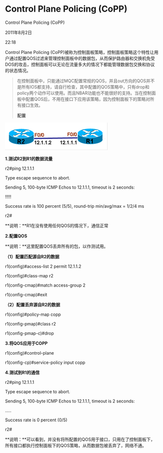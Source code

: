 # Control Plane Policing (CoPP)

Control Plane Policing (CoPP)

2011年8月2日

22:18

Control Plane Policing (CoPP)被称为控制面板策略，控制面板策略这个特性让用户通过配置QOS过滤来管理控制面板中的数据包，从而保护路由器和交换机免受DOS的攻击，控制面板可以无论在流量多大的情况下都能管理数据包交换和协议的状态情况。

> 在控制面板中，只能通过MQC配置常规的QOS，并且out方向的QOS并不是所有IOS都支持，请自行检查，其中配置的QOS策略中，只有drop和policy两个动作可以使用。而且NBAR功能也不能很好的支持。当在控制面板中配置QOS后，不用在接口下应用该策略，因为控制面板下的策略对所有接口生效。
> 
> 
> **配置**
> 

![Control%20Plane%20Policing%20(CoPP)%20f05dc3b533f847de99114beb399b9cf4/image1.png](Control%20Plane%20Policing%20(CoPP)/image1.png)

**1.测试R2到R1的数据流量**

r2#ping 12.1.1.1

Type escape sequence to abort.

Sending 5, 100-byte ICMP Echos to 12.1.1.1, timeout is 2 seconds:

!!!!!

Success rate is 100 percent (5/5), round-trip min/avg/max = 1/2/4 ms

r2#

**说明：**R1在没有使用任何QOS的情况下，通信正常

**2.配置QOS**

**说明：**这里配置QOS丢弃所有的包，以作测试用。

**（1）配置匹配源自R2的数据**

r1(config)#access-list 2 permit 12.1.1.2

r1(config)#class-map r2

r1(config-cmap)#match access-group 2

r1(config-cmap)#exit

**（2）配置丢弃源自R2的数据**

r1(config)#policy-map copp

r1(config-pmap)#class r2

r1(config-pmap-c)#drop

**3.将QOS应用于COPP**

r1(config)#control-plane

r1(config-cp)#service-policy input copp

**4.测试到R1的通信**

r2#ping 12.1.1.1

Type escape sequence to abort.

Sending 5, 100-byte ICMP Echos to 12.1.1.1, timeout is 2 seconds:

.....

Success rate is 0 percent (0/5)

r2#

**说明：**可以看到，并没有将所配置的QOS用于接口，只用在了控制面板下，所有接口都执行控制面板下的QOS策略，从而数据包被丢弃了，网络不通。

> 
>
